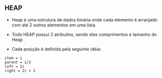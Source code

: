 ## HEAP

- Heap é uma estrutura de dados binária onde cada elemento é arranjado com até 2 outros elementos em uma lista.

- Todo HEAP possuí 2 atribuitos, sendo eles comprimentos e tamanho do Heap

- Cada posição é definida pela seguinte idéia:
```
item = i
parent = i/2
left = 2i
right = 2i + 1
```